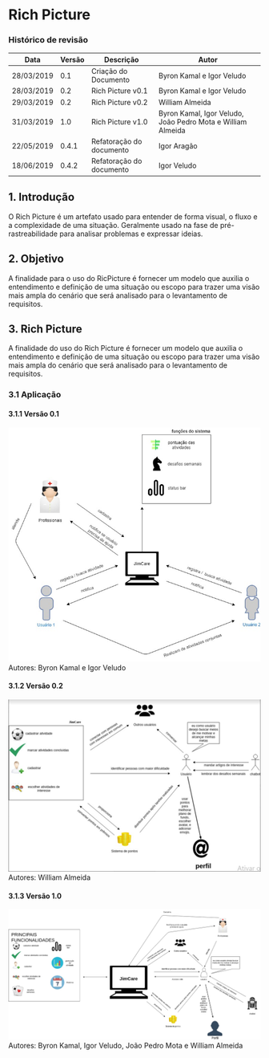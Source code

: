 # Rich Picture
### Histórico de revisão
Data | Versão | Descrição | Autor |
--------- | ------ | ------------ | --------- |
28/03/2019 | 0.1 | Criação do Documento | Byron Kamal e Igor Veludo |
28/03/2019 | 0.2 | Rich Picture v0.1 | Byron Kamal e Igor Veludo |
29/03/2019 | 0.2 | Rich Picture v0.2 | William Almeida |
31/03/2019 | 1.0 | Rich Picture v1.0 | Byron Kamal, Igor Veludo, João Pedro Mota e William Almeida |
22/05/2019 | 0.4.1 | Refatoração do documento | Igor Aragão |
18/06/2019 | 0.4.2 | Refatoração do documento | Igor Veludo |

## 1. Introdução
O Rich Picture é um artefato usado para entender de forma visual, o fluxo e a complexidade de uma situação. Geralmente usado na fase de pré-rastreabilidade para analisar problemas e expressar ideias.

## 2. Objetivo
A finalidade para o uso do RicPicture é fornecer um modelo que auxilia o entendimento e definição de uma situação ou escopo para trazer uma visão mais ampla do cenário que será analisado para o levantamento de requisitos.

## 3. Rich Picture
A finalidade do uso do Rich Picture é fornecer um modelo que auxilia o entendimento e definição de uma situação ou escopo para trazer uma visão mais ampla do cenário que será analisado para o levantamento de requisitos.
### 3.1 Aplicação
#### 3.1.1 Versão 0.1
![rich-picture_v0.1](img/rich-picture_v0.1.jpg)
Autores: Byron Kamal e Igor Veludo
#### 3.1.2 Versão 0.2
![rich-picture_v0.2](img/rich-picture_v0.3.jpg)
Autores: William Almeida
#### 3.1.3 Versão 1.0
![rich-picture_v1.0](img/rich-picture_v0.2.jpg)
Autores: Byron Kamal, Igor Veludo, João Pedro Mota e William Almeida

